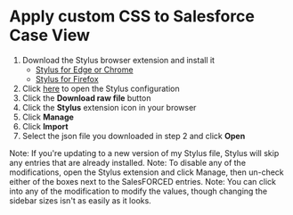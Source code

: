 # Apply custom CSS to Salesforce Case View  
1. Download the Stylus browser extension and install it
   - [Stylus for Edge or Chrome](https://chromewebstore.google.com/detail/stylus/clngdbkpkpeebahjckkjfobafhncgmne?hl=en)
   - [Stylus for Firefox](https://addons.mozilla.org/en-US/firefox/addon/styl-us/)
2. Click [here](SalesFORCED_stylus.json) to open the Stylus configuration
3. Click the **Download raw file** button
4. Click the **Stylus** extension icon in your browser
5. Click **Manage**
6. Click **Import**
7. Select the json file you downloaded in step 2 and click **Open**

Note: If you're updating to a new version of my Stylus file, Stylus will skip any entries that are already installed.
Note: To disable any of the modifications, open the Stylus extension and click Manage, then un-check either of the boxes next to the SalesFORCED entries.
Note: You can click into any of the modification to modify the values, though changing the sidebar sizes isn't as easily as it looks.